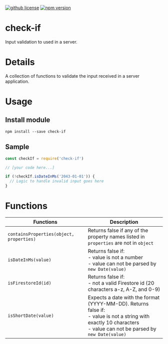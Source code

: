 [![github license](https://img.shields.io/github/license/ericvera/check-if.svg?style=flat-square)](https://github.com/ericvera/check-if/blob/master/LICENSE)
[![npm version](https://img.shields.io/npm/v/check-if.svg?style=flat-square)](https://npmjs.org/package/check-if)

# check-if

Input validation to used in a server.

# Details

A collection of functions to validate the input received in a server application.

# Usage

## Install module

`npm install --save check-if`

## Sample

```javascript
const checkIf = require('check-if')

// [your code here...]

if (!checkIf.isDateInMs('2043-01-01')) {
  // Logic to handle invalid input goes here
}
```

# Functions

| Functions                                | Description                                                                                                                                                              |
| ---------------------------------------- | ------------------------------------------------------------------------------------------------------------------------------------------------------------------------ |
| `containsProperties(object, properties)` | Returns false if any of the property names listed in `properties` are not in `object`                                                                                    |
| `isDateInMs(value)`                      | Returns false if:</br>- value is not a number</br>- value can not be parsed by `new Date(value)`                                                                         |
| `isFirestoreId(id)`                      | Returns false if:</br>- not a valid Firestore id (20 characters a-z, A-Z, and 0-9)                                                                                       |
| `isShortDate(value)`                     | Expects a date with the format (YYYY-MM-DD). Returns false if:</br>- value is not a string with exactly 10 characters</br>- value can not be parsed by `new Date(value)` |
